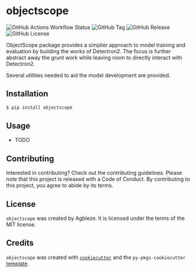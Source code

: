# objectscope
![GitHub Actions Workflow Status](https://img.shields.io/github/actions/workflow/status/agbleze/objectscope/.github%2Fworkflows%2Fci.yml)
![GitHub Tag](https://img.shields.io/github/v/tag/agbleze/objectscope)
![GitHub Release](https://img.shields.io/github/v/release/agbleze/objectscope)
![GitHub License](https://img.shields.io/github/license/agbleze/objectscope)

ObjectScope package provides a simplier approach to model training and evaluation by building the works of Detectron2. The focus is further abstract away the grunt work while leaving room to directly interact with Detectron2.

Several utilities needed to aid the model development are provided.

## Installation

```bash
$ pip install objectscope
```

## Usage

- TODO

## Contributing

Interested in contributing? Check out the contributing guidelines. Please note that this project is released with a Code of Conduct. By contributing to this project, you agree to abide by its terms.

## License

`objectscope` was created by Agbleze. It is licensed under the terms of the MIT license.

## Credits

`objectscope` was created with [`cookiecutter`](https://cookiecutter.readthedocs.io/en/latest/) and the `py-pkgs-cookiecutter` [template](https://github.com/py-pkgs/py-pkgs-cookiecutter).
